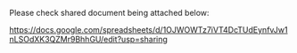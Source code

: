 Please check shared document being attached below:

https://docs.google.com/spreadsheets/d/1OJWOWTz7iVT4DcTUdEynfvJw1nLSOdXK3QZMr9BhhGU/edit?usp=sharing